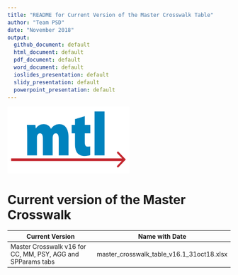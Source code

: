 ```yaml
---
title: "README for Current Version of the Master Crosswalk Table"
author: "Team PSD"
date: "November 2018"
output: 
  github_document: default
  html_document: default
  pdf_document: default
  word_document: default
  ioslides_presentation: default
  slidy_presentation: default
  powerpoint_presentation: default
---
```


<img src = "https://github.com/lzim/teampsd/blob/master/resources/logos/mtl_sq_sm.png"
     height = "150" width = "275">  


# Current version of the Master Crosswalk

Current Version | Name with Date |
--- |  --- |  
Master Crosswalk v16 for CC, MM, PSY, AGG and SPParams tabs | master_crosswalk_table_v16.1_31oct18.xlsx |
